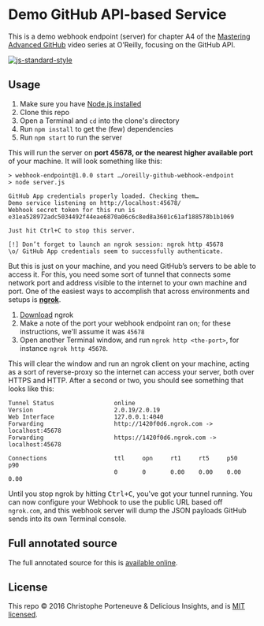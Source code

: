 Demo GitHub API-based Service
=============================

This is a demo webhook endpoint (server) for chapter A4 of the [Mastering Advanced GitHub](#FIXME) video series at O’Reilly, focusing on the GitHub API.

[![js-standard-style](https://img.shields.io/badge/code%20style-standard-brightgreen.svg)](http://standardjs.com/)

Usage
-----

  1. Make sure you have [Node.js installed](https://nodejs.org/en/download/)
  2. Clone this repo
  3. Open a Terminal and `cd` into the clone's directory
  4. Run `npm install` to get the (few) dependencies
  5. Run `npm start` to run the server

This will run the server on **port 45678, or the nearest higher available port** of your machine.  It will look something like this:

```text
> webhook-endpoint@1.0.0 start …/oreilly-github-webhook-endpoint
> node server.js

GitHub App credentials properly loaded. Checking them…
Demo service listening on http://localhost:45678/
Webhook secret token for this run is e31ea528972adc5034492f44eae6870a06c6c8ed8a3601c61af188578b1b1069

Just hit Ctrl+C to stop this server.

[!] Don’t forget to launch an ngrok session: ngrok http 45678
\o/ GitHub App credentials seem to successfully authenticate.
```

But this is just on your machine, and you need GitHub’s servers to be able to access it.  For this, you need some sort of tunnel that connects some network port and address visible to the internet to your own machine and port.  One of the easiest ways to accomplish that across environments and setups is **[ngrok](https://ngrok.com/)**.

  1. [Download](https://ngrok.com/download) ngrok
  2. Make a note of the port your webhook endpoint ran on; for these instructions, we'll assume it was `45678`
  3. Open another Terminal window, and run `ngrok http <the-port>`, for instance `ngrok http 45678`.

This will clear the window and run an ngrok client on your machine, acting as a sort of reverse-proxy so the internet can access your server, both over HTTPS and HTTP.  After a second or two, you should see something that looks like this:

```text
Tunnel Status                 online
Version                       2.0.19/2.0.19
Web Interface                 127.0.0.1:4040
Forwarding                    http://1420f0d6.ngrok.com -> localhost:45678
Forwarding                    https://1420f0d6.ngrok.com -> localhost:45678

Connections                   ttl     opn     rt1     rt5     p50     p90
                              0       0       0.00    0.00    0.00    0.00
```

Until you stop ngrok by hitting <kbd>Ctrl+C</kbd>, you've got your tunnel running.  You can now configure your Webhook to use the public URL based off `ngrok.com`, and this webhook server will dump the JSON payloads GitHub sends into its own Terminal console.

Full annotated source
---------------------

The full annotated source for this is [available online](http://deliciousinsights.github.io/oreilly-github-webhook-endpoint/).

License
-------

This repo © 2016 Christophe Porteneuve & Delicious Insights, and is [MIT licensed](/LICENSE).
